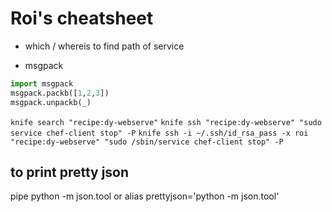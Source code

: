 Roi's cheatsheet
================

- which / whereis to find path of service

- msgpack
``` python
import msgpack
msgpack.packb([1,2,3])
msgpack.unpackb(_)
```

`knife search "recipe:dy-webserve"`
`knife ssh "recipe:dy-webserve" "sudo service chef-client stop" -P`
`knife ssh -i ~/.ssh/id_rsa_pass -x roi "recipe:dy-webserve" "sudo /sbin/service chef-client stop" -P`
## to print pretty json 
pipe python -m json.tool 
or 
alias prettyjson='python -m json.tool'
